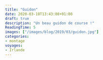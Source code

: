```yaml
---
title: "Guidon"
date: 2020-03-18T13:43:08+01:00
draft: true
description: "Un beau guidon de course !"
ReadingTime: 5
images: ["/images/blog/2019/03/guidon.jpg"]
categories:
- montage
voyages:
- Irlande
---
```


